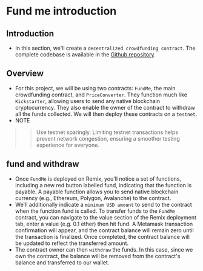 # Fund me introduction

## Introduction
- In this section, we'll create a `decentralized crowdfunding contract`. The complete codebase is available in the [Github repository](https://github.com/Cyfrin/remix-fund-me-cu).

## Overview
- For this project, we will be using two contracts: `FundMe`, the main crowdfunding contract, and `PriceConverter`. They function much like `Kickstarter`, allowing users to send any native blockchain cryptocurrency. They also enable the owner of the contract to withdraw all the funds collected. We will then deploy these contracts on a `testnet`.
- NOTE
>> Use testnet sparingly. Limiting testnet transactions helps prevent network congestion, ensuring a smoother testing experience for everyone.

## fund and withdraw
- Once `FundMe` is deployed on Remix, you'll notice a set of functions, including a new red button labelled fund, indicating that the function is payable. A payable function allows you to send native blockchain currency (e.g., Ethereum, Polygon, Avalanche) to the contract.
- We'll additionally indicate a `minimum USD amount` to send to the contract when the function fund is called. To transfer funds to the `FundMe` contract, you can navigate to the value section of the Remix deployment tab, enter a value (e.g. 0.1 ether) then hit fund. A Metamask transaction confirmation will appear, and the contract balance will remain zero until the transaction is finalized. Once completed, the contract balance will be updated to reflect the transferred amount.
- The contract owner can then `withdraw` the funds. In this case, since we own the contract, the balance will be removed from the contract's balance and transferred to our wallet.

##
